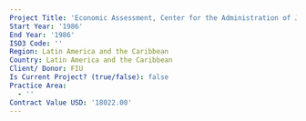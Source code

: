 ```yaml
---
Project Title: 'Economic Assessment, Center for the Administration of Justice in Latin America'
Start Year: '1986'
End Year: '1986'
ISO3 Code: ''
Region: Latin America and the Caribbean
Country: Latin America and the Caribbean
Client/ Donor: FIU
Is Current Project? (true/false): false
Practice Area:
  - ''
Contract Value USD: '18022.00'
---
```

